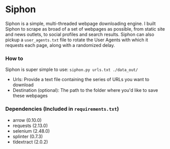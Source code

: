 # Siphon
Siphon is a simple, multi-threaded webpage downloading engine. I built Siphon to scrape as broad of a set of webpages as possible, from static site and news outlets, to social profiles and search results. Siphon can also pickup a `user_agents.txt` file to rotate the User Agents with which it requests each page, along with a randomized delay.

### How to

Siphon is super simple to use: `siphon.py urls.txt ./data_out/`

- Urls: Provide a text file containing the series of URLs you want to download
- Destination (optional): The path to the folder where you'd like to save these webpages

### Dependencies (Included in `requirements.txt`)

- arrow (0.10.0)
- requests (2.13.0)
- selenium (2.48.0)
- splinter (0.7.3)
- tldextract (2.0.2)